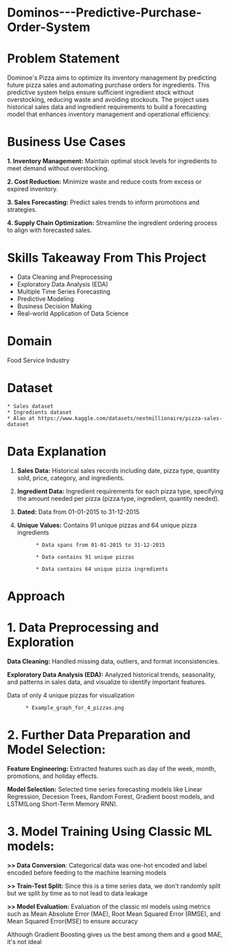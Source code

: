 # Dominos---Predictive-Purchase-Order-System

# Problem Statement

Dominoe's Pizza aims to optimize its inventory management by predicting future pizza sales and automating purchase orders for ingredients. This predictive system helps ensure sufficient ingredient stock without overstocking, reducing waste and avoiding stockouts. The project uses historical sales data and ingredient requirements to build a forecasting model that enhances inventory management and operational efficiency.

# Business Use Cases

   **1. Inventory Management:** Maintain optimal stock levels for ingredients to meet demand without overstocking.

   **2. Cost Reduction:** Minimize waste and reduce costs from excess or expired inventory.

   **3. Sales Forecasting:** Predict sales trends to inform promotions and strategies.

   **4. Supply Chain Optimization:** Streamline the ingredient ordering process to align with forecasted sales.

# Skills Takeaway From This Project

   * Data Cleaning and Preprocessing
   * Exploratory Data Analysis (EDA)
   * Multiple Time Series Forecasting
   * Predictive Modeling
   * Business Decision Making
   * Real-world Application of Data Science

# Domain
 Food Service Industry

# Dataset
    * Sales dataset
    * Ingredients dataset
    * Alao at https://www.kaggle.com/datasets/nextmillionaire/pizza-sales-dataset

# Data Explanation

1. **Sales Data:** Historical sales records including date, pizza type, quantity sold, price, category, and ingredients.
 
2. **Ingredient Data:** Ingredient requirements for each pizza type, specifying the amount needed per pizza (pizza type, ingredient, quantity needed).
 
3. **Dated:** Data from 01-01-2015 to 31-12-2015
  
4. **Unique Values:** Contains 91 unique pizzas and 64 unique pizza ingredients

             * Data spans from 01-01-2015 to 31-12-2015
   
             * Data contains 91 unique pizzas

             * Data contains 64 unique pizza ingredients

# Approach

# 1. Data Preprocessing and Exploration

**Data Cleaning:** Handled missing data, outliers, and format inconsistencies.

**Exploratory Data Analysis (EDA):** Analyzed historical trends, seasonality, and patterns in sales data, and visualize to identify important features.

Data of only 4 unique pizzas for visualization

          * Example_graph_for_4_pizzas.png

# 2. Further Data Preparation and Model Selection:

**Feature Engineering:** Extracted features such as day of the week, month, promotions, and holiday effects.

**Model Selection:** Selected time series forecasting models like Linear Regression, Decesion Trees, Random Forest, Gradient boost models, and LSTM(Long Short-Term Memory RNN).

# 3. Model Training Using Classic ML models:

**>> Data Conversion**: Categorical data was one-hot encoded and label encoded before feeding to the machine learning models

**>> Train-Test Split:** Since this is a time series data, we don't randomly split but we split by time as to not lead to data leakage

**>> Model Evaluation:** Evaluation of the classic ml models using metrics such as Mean Absolute Error (MAE), Root Mean Squared Error (RMSE), and Mean Squared Error(MSE) to ensure accuracy

Although Gradient Boosting gives us the best among them and a good MAE, it's not ideal

                

